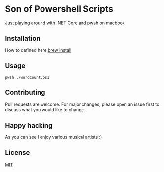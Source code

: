 # Son of Powershell Scripts

Just playing around with .NET Core and pwsh on macbook

## Installation

How to defined here
[brew install](https://docs.microsoft.com/en-us/powershell/scripting/install/installing-powershell-core-on-macos?view=powershell-7)

## Usage

```bash
pwsh ./wordCount.ps1
```

## Contributing
Pull requests are welcome. For major changes, please open an issue first to discuss what you would like to change.

## Happy hacking
As you can see I enjoy various musical artists :)

## License

[MIT](https://choosealicense.com/licenses/mit/)
